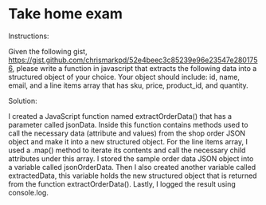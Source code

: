 # Take home exam

Instructions:

Given the following gist, https://gist.github.com/chrismarkpd/52e4beec3c85239e96e23547e2801756, please write a function in javascript that extracts the following data into a structured object of your choice. Your object should include: id, name, email, and a line items array that has sku, price, product_id, and quantity.



Solution:

I created a JavaScript function named extractOrderData() that has a parameter called jsonData. Inside this function contains methods used to call the necessary data (attribute and values) from the shop order JSON object and make it into a new structured object. For the line items array, I used a .map() method to iterate its contents and call the necessary child attributes under this array.
I stored the sample order data JSON object into a variable called jsonOrderData. Then I also created another variable called extractedData, this variable holds the new structured object that is returned from the function extractOrderData(). Lastly, I logged the result using console.log. 
